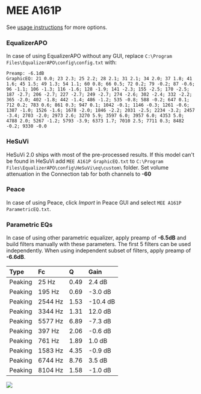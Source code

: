 # MEE A161P
See [usage instructions](https://github.com/jaakkopasanen/AutoEq#usage) for more options.

### EqualizerAPO
In case of using EqualizerAPO without any GUI, replace `C:\Program Files\EqualizerAPO\config\config.txt`
with:
```
Preamp: -6.1dB
GraphicEQ: 21 0.0; 23 2.3; 25 2.2; 28 2.1; 31 2.1; 34 2.0; 37 1.8; 41 1.6; 45 1.5; 49 1.3; 54 1.1; 60 0.8; 66 0.5; 72 0.2; 79 -0.2; 87 -0.6; 96 -1.1; 106 -1.3; 116 -1.6; 128 -1.9; 141 -2.3; 155 -2.5; 170 -2.5; 187 -2.7; 206 -2.7; 227 -2.7; 249 -2.7; 274 -2.6; 302 -2.4; 332 -2.2; 365 -2.0; 402 -1.8; 442 -1.4; 486 -1.2; 535 -0.8; 588 -0.2; 647 0.1; 712 0.2; 783 0.6; 861 0.3; 947 0.1; 1042 -0.1; 1146 -0.3; 1261 -0.6; 1387 -1.0; 1526 -1.6; 1678 -2.0; 1846 -2.2; 2031 -2.5; 2234 -3.2; 2457 -3.4; 2703 -2.0; 2973 2.6; 3270 5.9; 3597 6.0; 3957 6.0; 4353 5.0; 4788 2.0; 5267 -1.2; 5793 -3.9; 6373 1.7; 7010 2.5; 7711 0.3; 8482 -0.2; 9330 -0.0
```

### HeSuVi
HeSuVi 2.0 ships with most of the pre-processed results. If this model can't be found in HeSuVi add
`MEE A161P GraphicEQ.txt` to `C:\Program Files\EqualizerAPO\config\HeSuVi\eq\custom\` folder.
Set volume attenuation in the Connection tab for both channels to **-60**

### Peace
In case of using Peace, click *Import* in Peace GUI and select `MEE A161P ParametricEQ.txt`.

### Parametric EQs
In case of using other parametric equalizer, apply preamp of **-6.5dB** and build filters manually
with these parameters. The first 5 filters can be used independently.
When using independent subset of filters, apply preamp of **-6.6dB**.

| Type    | Fc      |    Q | Gain     |
|:--------|:--------|:-----|:---------|
| Peaking | 25 Hz   | 0.49 | 2.4 dB   |
| Peaking | 195 Hz  | 0.69 | -3.0 dB  |
| Peaking | 2544 Hz | 1.53 | -10.4 dB |
| Peaking | 3344 Hz | 1.31 | 12.0 dB  |
| Peaking | 5577 Hz | 6.89 | -7.3 dB  |
| Peaking | 397 Hz  | 2.06 | -0.6 dB  |
| Peaking | 761 Hz  | 1.89 | 1.0 dB   |
| Peaking | 1583 Hz | 4.35 | -0.9 dB  |
| Peaking | 6744 Hz | 8.76 | 3.5 dB   |
| Peaking | 8104 Hz | 1.58 | -1.0 dB  |

![](https://raw.githubusercontent.com/jaakkopasanen/AutoEq/master/results/innerfidelity/sbaf-serious/MEE%20A161P/MEE%20A161P.png)